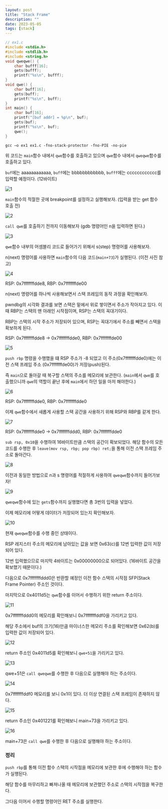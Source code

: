```yaml
---
layout: post
title: "Stack Frame"
description: ""
date: 2023-05-05
tags: [stack]
---
```


```c
// ex1.c
#include <stdio.h>
#include <stdlib.h>
#include <string.h>
void qweqwe() {
    char bufff[16];
    gets(bufff);
    printf("%s\n", bufff);
}
void qwe() {
    char buff[16];
    gets(buff);
    printf("%s\n", buff);
}
int main() {
    char buf[16];
    printf("[buf addr] = %p\n", buf);
    gets(buf);
    printf("%s\n", buf);
    qwe();
}
```

```console
gcc –o ex1 ex1.c -fno-stack-protector -fno-PIE -no-pie
```

위 코드는 `main`함수 내에서 `qwe`함수를 호출하고 있으며 `qwe`함수 내에서 `qweqwe`함수를 호출하고 있다.

`buf`에는 aaaaaaaaaaaa, `buff`에는 bbbbbbbbbbbb, `bufff`에는 cccccccccccc를 입력할 예정이다. (12바이트)

![1](/assets/images/stack-frame/1.png)

`main`함수의 적절한 곳에 breakpoint를 설정하고 실행해보자. (입력을 받는 get 함수 호출 전)

![2](/assets/images/stack-frame/2.png)

`call qwe`를 호출하기 전까지 이동해보자 (gdb 명령어인 n을 입력하면 된다.)

![3](/assets/images/stack-frame/3.png)

`qwe`함수 내부의 어셈블리 코드로 들어가기 위해서 s(step) 명령어를 사용해보자.

n(next) 명령어를 사용하면 `main`함수의 다음 코드(`main+73`)가 실행된다. (이전 사진 참고)

![4](/assets/images/stack-frame/4.png)

RSP: 0x7fffffffdde8, RBP: 0x7fffffffde00

n(next) 명령어를 하나씩 사용해보면서 스택 프레임의 동작 과정을 확인해보자.

pwndbg의 시각화 결과를 보면 스택은 밑에서 위로 쌓이면서 주소가 작아지고 있다. 이때 RBP는 스택의 맨 아래인 시작점이며, RSP는 스택의 꼭대기이다.

RBP는 스택의 시작 주소가 저장되어 있으며, RSP는 꼭대기에서 주소를 빼면서 스택을 확보하게 된다.

RSP: 0x7fffffffdde8 -> 0x7fffffffdde0, RBP: 0x7fffffffde00

![5](/assets/images/stack-frame/5.png)

`push rbp` 명령을 수행했을 떄 RSP 주소가 -8 되었고 이 주소(0x7fffffffdde0)에는 이전 스택 프레임 주소 (0x7fffffffde00)가 저장(push)된다.

즉 `main`으로 돌아갈 때 복구할 스택의 주소를 메모리에 보관한다. (`main`에서 `qwe`를 호출했으니까 `qwe`의 역할이 끝난 후에 `main`에서 하던 일을 마저 해야한다.)

![6](/assets/images/stack-frame/6.png)

RSP: 0x7fffffffdde0, RBP: 0x7fffffffdde0

이제 `qwe`함수에서 새롭게 사용할 스택 공간을 사용하기 위해 RSP와 RBP를 같게 한다.

![7](/assets/images/stack-frame/7.png)

RSP: 0x7fffffffdde0 -> 0x7fffffffddd0, RBP: 0x7fffffffdde0

`sub rsp, 0x10`을 수행하여 16바이트만큼 스택의 공간이 확보되었다. 해당 함수의 모든 코드를 수행한 후 `leave(mov rsp, rbp; pop rbp) ret;`을 통해 이전 스택 프레임 주소로 돌아간다.

![8](/assets/images/stack-frame/8.png)

이전과 동일한 방법으로 n과 s 명령어를 적절하게 사용하여 `qweqwe`함수까지 들어가보자!

![9](/assets/images/stack-frame/9.png)

`qweqwe`함수에 있는 `gets`함수까지 실행했다면 총 3번의 입력을 넣었다.

이제 메모리에 어떻게 데이터가 저장되어 있는지 확인해보자.

![10](/assets/images/stack-frame/10.png)

현재 `qweqwe`함수를 수행 중인 상태이다.

RSP 레지스터 주소의 메모리에 남아있는 값을 보면 0x63(c)를 12번 입력한 값이 저장되어 있다.

12번 입력했으므로 마지막 4바이트는 0x00000000으로 되어있다. (16바이트 공간을 확보했기 때문이다.)

다음으로 0x7fffffffddd0은 반환할 예정인 이전 함수 스택의 시작점 SFP(Stack Frame Pointer) 주소인 것이다.

마지막으로 0x4011d5는 `qwe`함수를 이어서 수행하기 위한 return 주소이다.

![11](/assets/images/stack-frame/11.png)

0x7fffffffddd0의 메모리를 확인해보니 0x7fffffffddf0을 가리키고 있다.

해당 주소에서 buf의 크기(16)만큼 마이너스한 메모리 주소를 확인해보면 0x62(b)를 입력한 값이 저장되어 있다.

![12](/assets/images/stack-frame/12.png)

return 주소인 0x4011d5를 확인해보니 `qwe+51`을 가리키고 있다.

![13](/assets/images/stack-frame/13.png)

qwe+51은 `call qweqwe`를 수행한 후 다음으로 실행해야 하는 주소이다.

![14](/assets/images/stack-frame/14.png)

0x7fffffffddf0 메모리를 보니 0x1이 있다. 더 이상 연결된 스택 프레임이 존재하지 않다.

![15](/assets/images/stack-frame/15.png)

return 주소인 0x401221를 확인해보니 main+73을 가리키고 있다.

![16](/assets/images/stack-frame/16.png)

main+73은 `call qwe`를 수행한 후 다음으로 실행해야 하는 주소이다.

### 정리

`push rbp`를 통해 이전 함수 스택의 시작점을 메모리에 보관한 후에 수행해야 하는 함수가 실행된다.

해당 함수를 마무리하고 빠져나올 때 메모리에 보관했던 주소로 스택의 시작점을 복구한다.

그다음 이어서 수행할 명령어인 RET 주소를 실행한다.
